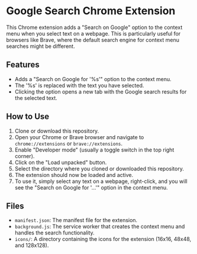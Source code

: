 # Google Search Chrome Extension

This Chrome extension adds a "Search on Google" option to the context menu when you select text on a webpage. This is particularly useful for browsers like Brave, where the default search engine for context menu searches might be different.

## Features

-   Adds a "Search on Google for '%s'" option to the context menu.
-   The '%s' is replaced with the text you have selected.
-   Clicking the option opens a new tab with the Google search results for the selected text.

## How to Use

1.  Clone or download this repository.
2.  Open your Chrome or Brave browser and navigate to `chrome://extensions` or `brave://extensions`.
3.  Enable "Developer mode" (usually a toggle switch in the top right corner).
4.  Click on the "Load unpacked" button.
5.  Select the directory where you cloned or downloaded this repository.
6.  The extension should now be loaded and active.
7.  To use it, simply select any text on a webpage, right-click, and you will see the "Search on Google for '...'" option in the context menu.

## Files

-   `manifest.json`: The manifest file for the extension.
-   `background.js`: The service worker that creates the context menu and handles the search functionality.
-   `icons/`: A directory containing the icons for the extension (16x16, 48x48, and 128x128).
